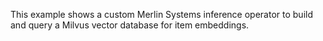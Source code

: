 This example shows a custom Merlin Systems inference operator to build and query a Milvus vector database for item embeddings.
